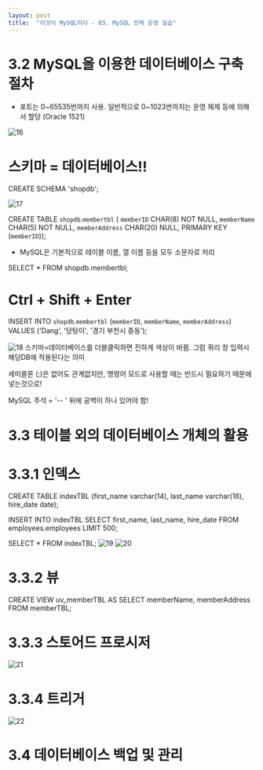 ```yaml
---
layout: post
title:  "이것이 MySQL이다 - 03. MySQL 전체 운영 실습"
---
```


# 3.2 MySQL을 이용한 데이터베이스 구축 절차
- 포트는 0~65535번까지 사용. 일반적으로 0~1023번까지는 운영 체제 등에 의해서 할당 (Oracle 1521)

![16](https://user-images.githubusercontent.com/86064022/124346831-0241e500-dc1c-11eb-97f3-6c25300a85ac.png)

# 스키마 = 데이터베이스!!
CREATE SCHEMA 'shopdb';

![17](https://user-images.githubusercontent.com/86064022/124347131-e5a6ac80-dc1d-11eb-9475-c2360826ed8f.png)

CREATE TABLE `shopdb`.`membertbl` (
  `memberID` CHAR(8) NOT NULL,
  `memberName` CHAR(5) NOT NULL,
  `memberAddress` CHAR(20) NULL,
  PRIMARY KEY (`memberID`));
  
- MySQL은 기본적으로 테이블 이름, 열 이름 등을 모두 소문자로 처리

SELECT * FROM shopdb.membertbl;
# Ctrl + Shift + Enter
INSERT INTO `shopdb`.`membertbl` (`memberID`, `memberName`, `memberAddress`) VALUES ('Dang', '당탕이', '경기 부천시 중동');

![18](https://user-images.githubusercontent.com/86064022/124347790-5a2f1a80-dc21-11eb-859b-7ebc5aa72042.png)
스키마=데이터베이스를 더블클릭하면 진하게 색상이 바뀜. 그럼 쿼리 창 입력시 해당DB에 적용된다는 의미

세미콜론 (;)은 없어도 관계없지만, 명령어 모드로 사용할 때는 반드시 필요하기 때문에 넣는것으로!

MySQL 주석 = '-- ' 뒤에 공백이 하나 있어야 함!

# 3.3 테이블 외의 데이터베이스 개체의 활용
# 3.3.1 인덱스
CREATE TABLE indexTBL (first_name varchar(14), last_name varchar(16), hire_date date);

INSERT INTO indexTBL
	SELECT first_name, last_name, hire_date
    FROM employees.employees
    LIMIT 500;

SELECT * FROM indexTBL;
![19](https://user-images.githubusercontent.com/86064022/124356175-a2fdc800-dc4f-11eb-9218-be72eb997525.png)
![20](https://user-images.githubusercontent.com/86064022/124356284-2c14ff00-dc50-11eb-9a53-21a26a51f04a.png)

# 3.3.2 뷰
CREATE VIEW uv_memberTBL
AS
	SELECT memberName, memberAddress FROM memberTBL;
  
# 3.3.3 스토어드 프로시저
![21](https://user-images.githubusercontent.com/86064022/124356479-20760800-dc51-11eb-883b-c4ce50f63a98.png)

# 3.3.4 트리거
![22](https://user-images.githubusercontent.com/86064022/124356690-4354ec00-dc52-11eb-9e17-51edabec847f.png)

# 3.4 데이터베이스 백업 및 관리
